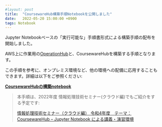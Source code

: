 ```yaml
---
#layout: post
title:  "CoursewareHub構築手順Notebookを公開しました"
date:   2022-05-20 15:00:00 +0900
tags: Notebook
---
```


Jupyter Notebookベースの「実行可能な」手順書形式による構築手順の配布を開始しました。

AWS上に作業用の[OperationHub](https://github.com/NII-cloud-operation/OperationHub)と、CoursewareHubを構築する手順となります。

この手順を参考に、オンプレミス環境など、他の環境への配備に応用することもできます。詳細は以下をご参照ください:

**[CoursewareHubの構築notebook](https://github.com/NII-cloud-operation/CoursewareHub-LC_deploy)**


> 本手順は、2022年度 情報処理技術セミナー(クラウド編)でもご紹介をする予定です:
>
> [情報処理技術セミナー（クラウド編） 令和4年度　テーマ：CoursewareHub – Jupyter Notebook による講義・演習環境](https://contents.nii.ac.jp/hrd/joho-karuizawa-cloud/2022/result)

